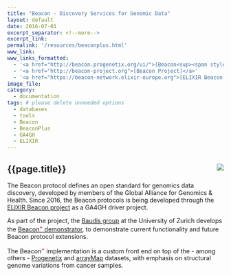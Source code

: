 ```yaml
---
title: "Beacon - Discovery Services for Genomic Data"
layout: default
date: 2016-07-01
excerpt_separator: <!--more-->
excerpt_link:
permalink: '/resources/beaconplus.html'
www_link:
www_links_formatted:
  - '<a href="http://beacon.progenetix.org/ui/">[Beacon<sup><span style="color: #d00;">+</span></sup>]</a>'
  - '<a href="http://beacon-project.org">[Beacon Project]</a>'
  - '<a href="https://beacon-network.elixir-europe.org">[ELIXIR Beacon Network]</a>'
image_file:
category:
  - documentation
tags: # please delete unneeded options
  - databases
  - tools
  - Beacon
  - BeaconPlus
  - GA4GH
  - ELIXIR
---
```


<h2><img align="right" style="float: right; max-width: 25px; margin-bottom: -40px;" src="{{ '/assets/img/logo_beacon.png' | relative_url}}" />{{page.title}}</h2>

The Beacon protocol defines an open standard for genomics data discovery,
developed by members of the Global Alliance for Genomics & Health. Since 2016,
the Beacon protocols is being developed through the
[ELIXIR Beacon project](https://beacon-project.io) as a GA4GH driver project.

<!--more-->

As part of the project, the [Baudis group](http://info.baudisgroup.org) at the
University of Zurich develops the
[Beacon<sup><span style="color: #d00;">+</span></sup> demonstrator](https://beacon.progenetix.org/ui/),
to demonstrate current functionality and future Beacon protocol extensions.

The Beacon<sup><span style="color: #d00;">+</span></sup> implementation is a
custom front end on top of the - among others -
[Progenetix](https://progenetix.org) and [arrayMap](https://arraymap.org)
datasets, with emphasis on structural genome variations from cancer samples.
